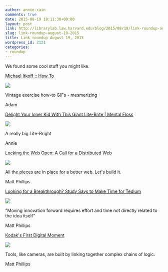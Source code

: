 ```yaml
---
author: annie-cain
comments: true
date: 2015-08-19 18:11:30+00:00
layout: post
link: http://librarylab.law.harvard.edu/blog/2015/08/19/link-roundup-august-19-2015/
slug: link-roundup-august-19-2015
title: Link roundup August 19, 2015
wordpress_id: 2121
categories:
- roundup
---
```


We found some cool stuff you might like.

[Michael Itkoff :: How To](http://www.michaelitkoff.com/howto.php)

[![](http://librarylab.law.harvard.edu/roundup/images/55d4c6d167c34.png)](http://www.michaelitkoff.com/howto.php)

Vintage exercise how-to GIFs - mesmerizing

Adam

[Delight Your Inner Kid With This Giant Lite-Brite | Mental Floss](http://mentalfloss.com/article/67445/delight-your-inner-kid-giant-lite-brite)

[![](http://librarylab.law.harvard.edu/roundup/images/55d33654ac751.png)](http://mentalfloss.com/article/67445/delight-your-inner-kid-giant-lite-brite)

A really big Lite-Bright

Annie

[Locking the Web Open: A Call for a Distributed Web](http://brewster.kahle.org/2015/08/11/locking-the-web-open-a-call-for-a-distributed-web-2/)

[![](http://librarylab.law.harvard.edu/roundup/images/55d223e32a7d8.png)](http://brewster.kahle.org/2015/08/11/locking-the-web-open-a-call-for-a-distributed-web-2/)

All the pieces are in place for a better web. Let's build it.

Matt Phillips

[Looking for a Breakthrough? Study Says to Make Time for Tedium](http://www.nytimes.com/2015/08/16/business/looking-for-a-breakthrough-study-says-to-make-time-for-tedium.html?ref=todayspaper)

[![](http://librarylab.law.harvard.edu/roundup/images/55d1f79182951.png)](http://www.nytimes.com/2015/08/16/business/looking-for-a-breakthrough-study-says-to-make-time-for-tedium.html?ref=todayspaper)

"Moving innovation forward requires effort and time not directly related to the idea itself"

Matt Phillips

[Kodak's First Digital Moment](http://lens.blogs.nytimes.com/2015/08/12/kodaks-first-digital-moment)

[![](http://librarylab.law.harvard.edu/roundup/images/55cf5656a64f5.png)](http://lens.blogs.nytimes.com/2015/08/12/kodaks-first-digital-moment)

Tools, like cameras, are built by linking together complex chains of logic.

Matt Phillips
